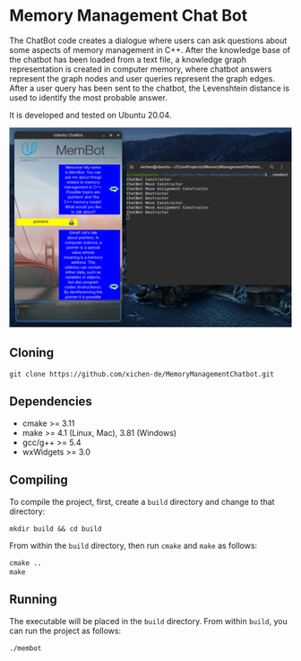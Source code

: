 # Memory Management Chat Bot
The ChatBot code creates a dialogue where users can ask questions about some aspects of memory management in C++. After the knowledge base of the chatbot has been loaded from a text file, a knowledge graph representation is created in computer memory, where chatbot answers represent the graph nodes and user queries represent the graph edges. After a user query has been sent to the chatbot, the Levenshtein distance is used to identify the most probable answer.

It is developed and tested on Ubuntu 20.04.

![example](README.assets/example.png)

## Cloning
```
git clone https://github.com/xichen-de/MemoryManagementChatbot.git
``` 

## Dependencies
* cmake >= 3.11
* make >= 4.1 (Linux, Mac), 3.81 (Windows)
* gcc/g++ >= 5.4
* wxWidgets >= 3.0

## Compiling

To compile the project, first, create a `build` directory and change to that directory:

```
mkdir build && cd build
```

From within the `build` directory, then run `cmake` and `make` as follows:

```
cmake ..
make
```

## Running

The executable will be placed in the `build` directory. From within `build`, you can run the project as follows:

```
./membot
```
